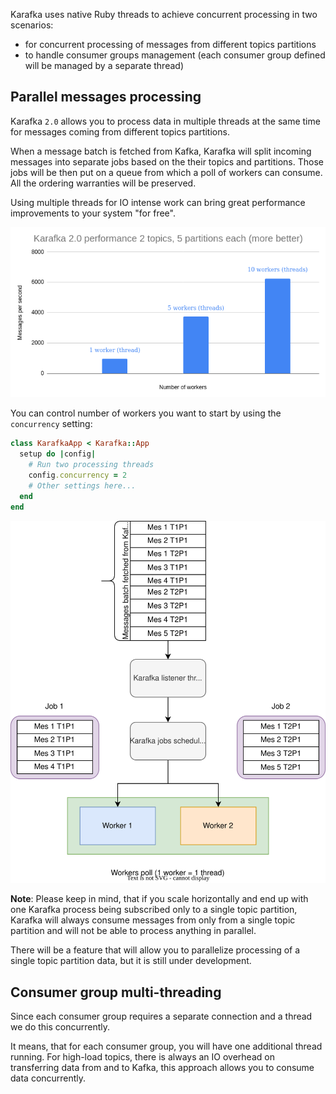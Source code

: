 Karafka uses native Ruby threads to achieve concurrent processing in two scenarios:

- for concurrent processing of messages from different topics partitions
- to handle consumer groups management (each consumer group defined will be managed by a separate thread)

## Parallel messages processing

Karafka `2.0` allows you to process data in multiple threads at the same time for messages coming from different topics partitions.

When a message batch is fetched from Kafka, Karafka will split incoming messages into separate jobs based on the their topics and partitions. Those jobs will be then put on a queue from which a poll of workers can consume. All the ordering warranties will be preserved.

Using multiple threads for IO intense work can bring great performance improvements to your system "for free".

<p align="center">
  <img src="images/workers-performance.png" />
</p>

You can control number of workers you want to start by using the `concurrency` setting:

```ruby
class KarafkaApp < Karafka::App
  setup do |config|
    # Run two processing threads
    config.concurrency = 2
    # Other settings here...
  end
end
```

<p align="center">
  <img src="images/processing-workers.svg" />
</p>

**Note**: Please keep in mind, that if you scale horizontally and end up with one Karafka process being subscribed only to a single topic partition, Karafka will always consume messages from only from a single topic partition and will not be able to process anything in parallel.

There will be a feature that will allow you to parallelize processing of a single topic partition data, but it is still under development.

## Consumer group multi-threading

Since each consumer group requires a separate connection and a thread we do this concurrently.

It means, that for each consumer group, you will have one additional thread running. For high-load topics, there is always an IO overhead on transferring data from and to Kafka, this approach allows you to consume data concurrently.

